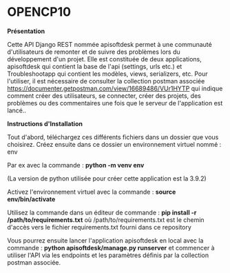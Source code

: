 # OPENCP10

**Présentation**

Cette API Django REST nommée apisoftdesk permet à une communauté d'utilisateurs de remonter et de suivre des problèmes lors du développement d'un projet.
Elle est constituée de deux applications, apisoftdesk qui contient la base de l'api (settings, urls etc.) et Troubleshootapp qui contient les modèles, 
views, serializers, etc.
Pour l'utiliser, il est nécessaire de consulter la collection postman associée https://documenter.getpostman.com/view/16689486/VUr1HYTP qui indique comment 
créer des utilisateurs, se connecter, créer des projets, des problèmes ou des commentaires une fois que le serveur de l'application est lancé..

**Instructions d'Installation**

Tout d'abord, téléchargez ces différents fichiers dans un dossier que vous choisirez. Créez ensuite dans ce dossier un environnement virtuel nommé : env

Par ex avec la commande : **python -m venv env**

(La version de python utilisée pour créer cette application est la 3.9.2)

Activez l'environnement virtuel avec la commande : **source env/bin/activate**

Utilisez la commande dans un éditeur de commande : **pip install -r /path/to/requirements.txt** où /path/to/requirements.txt est le chemin d'accès 
vers le fichier requirements.txt fourni dans ce repository

Vous pourrez ensuite lancer l'application apisoftdesk en local avec la commande : **python apisoftdesk/manage.py runserver** et commencer à utiliser l'API
via les endpoints et les paramètres définis par la collection postman associée.

